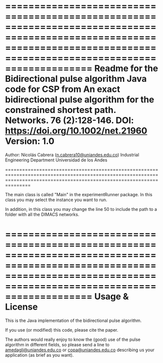 ===========================================================================================================================================================================
 Readme for the Bidirectional pulse algorithm Java code for CSP from 
 An exact bidirectional pulse algorithm for the constrained shortest path. Networks. 76 (2):128-146.
 DOI: https://doi.org/10.1002/net.21960
 Version: 1.0
===========================================================================================================================================================================

 Author:       Nicolás Cabrera (n.cabrera10@uniandes.edu.co)
               Industrial Engineering Department
               Universidad de los Andes             

===========================================================================================================================================================================

The main class is called "Main" in the experimentRunner package. In this class you may select the instance you want to run.

In addition, in this class you may change the line 50 to include the path to a folder with all the DIMACS networks.

	 
===========================================================================================================================================================================
Usage & License
===========================================================================================================================================================================

This is the Java implementation of the bidirectional pulse algorithm.

If you use (or modified) this code, please cite the paper. 

The authors would really enjoy to know the (good) use of the pulse algorithm in different fields, so please send a line to amedagli@uniandes.edu.co or copa@uniandes.edu.co 
describing us your application (as brief as you want). 

